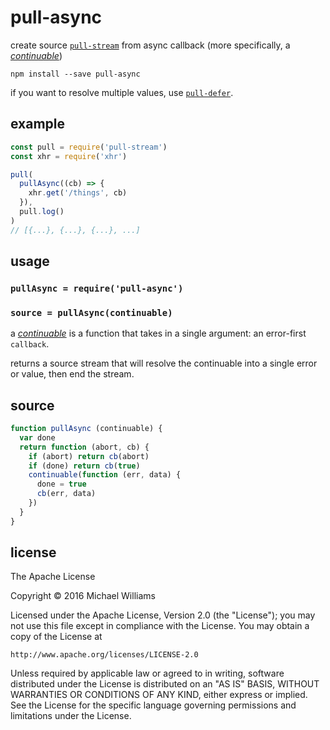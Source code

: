 # pull-async

create source [`pull-stream`](https://pull-stream.github.io) from async callback (more specifically, a [_continuable_](https://github.com/Raynos/continuable))

```shell
npm install --save pull-async
```

if you want to resolve multiple values, use [`pull-defer`](https://github.com/pull-stream/pull-defer).

## example

```js
const pull = require('pull-stream')
const xhr = require('xhr')

pull(
  pullAsync((cb) => {
    xhr.get('/things', cb)
  }),
  pull.log()
)
// [{...}, {...}, {...}, ...]
```

## usage

### `pullAsync = require('pull-async')`

### `source = pullAsync(continuable)`

a [_continuable_](https://github.com/Raynos/continuable) is a function that takes in a single argument: an error-first `callback`.

returns a source stream that will resolve the continuable into a single error or value, then end the stream.

## source

```js
function pullAsync (continuable) {
  var done
  return function (abort, cb) {
    if (abort) return cb(abort)
    if (done) return cb(true)
    continuable(function (err, data) {
      done = true
      cb(err, data)
    })
  }
}
```

## license

The Apache License

Copyright &copy; 2016 Michael Williams

Licensed under the Apache License, Version 2.0 (the "License");
you may not use this file except in compliance with the License.
You may obtain a copy of the License at

    http://www.apache.org/licenses/LICENSE-2.0

Unless required by applicable law or agreed to in writing, software
distributed under the License is distributed on an "AS IS" BASIS,
WITHOUT WARRANTIES OR CONDITIONS OF ANY KIND, either express or implied.
See the License for the specific language governing permissions and
limitations under the License.
